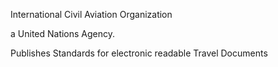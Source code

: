 International 
Civil 
Aviation 
Organization 

a United Nations Agency.

Publishes Standards for electronic readable Travel Documents 

